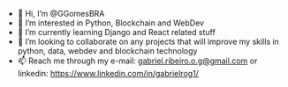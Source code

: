 - 👋 Hi, I’m @GGomesBRA
- 👀 I’m interested in Python, Blockchain and WebDev
- 🌱 I’m currently learning Django and React related stuff
- 💞️ I’m looking to collaborate on any projects that will improve my skills in python, data, webdev and blockchain technology
- 📫 Reach me through my e-mail: gabriel.ribeiro.o.g@gmail.com or linkedin: https://www.linkedin.com/in/gabrielrog1/

<!---
GGomesBRA/GGomesBRA is a ✨ special ✨ repository because its `README.md` (this file) appears on your GitHub profile.
You can click the Preview link to take a look at your changes.
--->
